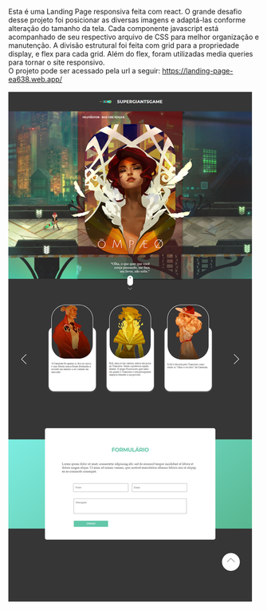 Esta é uma Landing Page responsiva feita com react. O grande desafio desse projeto foi posicionar as diversas imagens e adaptá-las conforme alteração do tamanho da tela. 
Cada componente javascript está acompanhado de seu respectivo arquivo de CSS para melhor organização e manutenção. A divisão estrutural foi feita com grid para a propriedade display, e flex para cada grid. Além do flex, foram utilizadas media queries para tornar o site responsivo.<br/>
O projeto pode ser acessado pela url a seguir: https://landing-page-ea638.web.app/<br/><br/>
<img src="/src/image/screenshot-page.png"/>
